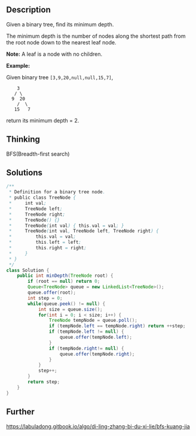 ## Description

Given a binary tree, find its minimum depth.

The minimum depth is the number of nodes along the shortest path from the root node down to the nearest leaf node.

**Note:** A leaf is a node with no children.

**Example:**

Given binary tree `[3,9,20,null,null,15,7]`,

```
    3
   / \
  9  20
    /  \
   15   7
```

return its minimum depth = 2.

## Thinking

BFS(Breadth-first search)

## Solutions

~~~java
/**
 * Definition for a binary tree node.
 * public class TreeNode {
 *     int val;
 *     TreeNode left;
 *     TreeNode right;
 *     TreeNode() {}
 *     TreeNode(int val) { this.val = val; }
 *     TreeNode(int val, TreeNode left, TreeNode right) {
 *         this.val = val;
 *         this.left = left;
 *         this.right = right;
 *     }
 * }
 */
class Solution {
    public int minDepth(TreeNode root) {
        if (root == null) return 0;
        Queue<TreeNode> queue = new LinkedList<TreeNode>();
        queue.offer(root);
        int step = 0;
        while(queue.peek() != null) {
            int size = queue.size();
            for(int i = 0; i < size; i++) {
                TreeNode tempNode = queue.poll();
                if (tempNode.left == tempNode.right) return ++step;
                if (tempNode.left != null) {
                    queue.offer(tempNode.left);
                }
                if (tempNode.right!= null) {
                    queue.offer(tempNode.right);
                }
            }
            step++;
        }
        return step;
    }
}
~~~



## Further

https://labuladong.gitbook.io/algo/di-ling-zhang-bi-du-xi-lie/bfs-kuang-jia